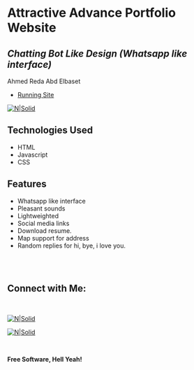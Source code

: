 # Attractive Advance Portfolio Website
## _Chatting Bot Like Design (Whatsapp like interface)_

Ahmed Reda Abd Elbaset 
- [Running Site](https://vinayak-09.github.io/)

[![N|Solid](images/demo.gif)](https://vinayak-09.github.io/)

## Technologies Used

- HTML
- Javascript
- CSS

## Features

- Whatsapp like interface
- Pleasant sounds
- Lightweighted
- Social media links
- Download resume.
- Map support for address
- Random replies for hi, bye, i love you.

<br><br>

## Connect with Me: 

<br>

[![N|Solid](images/telegram.svg)](https://t.me/vinayak_09)


[![N|Solid](images/instagram.svg)](https://instagram.com/vinayak_patil_09)


<br>

**Free Software, Hell Yeah!**
